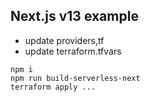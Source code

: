 ## Next.js v13 example

- update providers,tf
- update terraform.tfvars


```
npm i
npm run build-serverless-next
terraform apply ...
```
